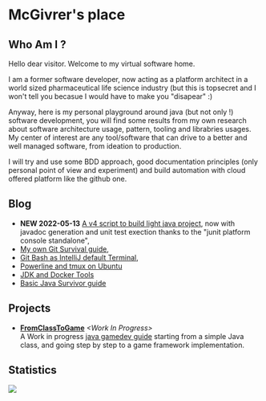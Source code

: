 # McGivrer's place

## Who Am I ?

Hello dear visitor. Welcome to my virtual software home.

I am a former software developer, now acting as a platform architect in a world sized pharmaceutical life science industry (but this is topsecret and I won't tell you becasue I would have to make you "disapear" :)

Anyway, here is my personal playground around java (but not only !) software development, you will find some results from my own research about software architecture usage, pattern, tooling and librabries usages.
My center of interest are any tool/software that can drive to a better and well managed software, from ideation to production. 

I will try and use some BDD approach, good documentation principles (only personal point of view and experiment) and build automation with cloud offered platform like the github one. 

## Blog

- **NEW 2022-05-13** [A v4 script to build light java project](https://gist.github.com/mcgivrer/a31510019029eba73edf5721a93c3dec#file-readme-md), now with javadoc generation and unit test exection thanks to the "junit platform console standalone",
- [My own Git Survival guide](https://gist.github.com/mcgivrer/81f67eddf93b0a9d46cac5f1ff4e45c6#file-git-survival-guide-md),
- [Git Bash as IntelliJ default Terminal](https://gist.github.com/mcgivrer/2b9917230588f3987d6acd4750ecf5c9#file-intellij-trick-and-tips-md "GitBash as terminal"),
- [Powerline and tmux on Ubuntu](https://gist.github.com/mcgivrer/63415530034a2a6f4cc968862c3d9e9d "see the magic recipe")
- [JDK and Docker Tools](https://gist.github.com/mcgivrer/247a302c67b8542f3e67b6de831ec83c#file-jdk-java-tools-usage-md)
- [Basic Java Survivor guide](https://gist.github.com/mcgivrer/e4e12e5701c18678e2340725d519cea6#file-basic-java-survivor-guide-md)

## Projects

- **[FromClassToGame](https://github.com/mcgivrer/fromClassToGame)** _&lt;Work In Progress&gt;_<br/>
A Work in progress [java gamedev guide](https://github.com/mcgivrer/fromClassToGame/blob/main/docs/index.md) starting from a simple Java class, and going step by step to a game framework implementation.

## Statistics
<img src="https://github-readme-stats.vercel.app/api?username=mcgivrer&theme=light">
